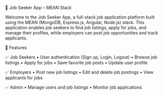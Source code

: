 🏢 Job Seeker App – MEAN Stack

Welcome to the Job Seeker App, a full-stack job application platform built using the MEAN (MongoDB, Express.js, Angular, Node.js) stack. This application enables job seekers to find job listings, apply for jobs, and manage their profiles, while employers can post job opportunities and track applicants.

🚀 Features

✅ Job Seekers
	•	User authentication (Sign up, Login, Logout)
	•	Browse job listings
	•	Apply for jobs
	•	Save favorite job posts
	•	Update user profile

✅ Employers
	•	Post new job listings
	•	Edit and delete job postings
	•	View applicants for jobs

✅ Admin
	•	Manage users and job listings
	•	Monitor job applications
